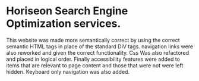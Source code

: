 # Horiseon Search Engine Optimization services.

This website was made more semantically correct by using the correct semantic HTML tags in place of the standard DIV tags. navigation links were also reworked and given the correct functionality. Css Was also refactored and placed in logical order.  Finally accessibility features were added to items that are relevant to page content and those that were not were left hidden. Keyboard only navigation was also added. 